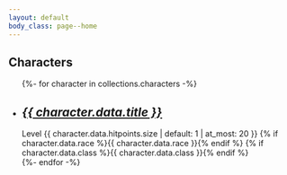 ```yaml
---
layout: default
body_class: page--home
---
```


<h2 class="delta">Characters</h2>

<div class="h-feed" id="characters">
    <ul class="shelf" role="list">
        {%- for character in collections.characters -%}
            <li role="listitem" class="h-entry">
                <div class="h-cite">
                    <h2 class="delta">
                        <a href="{{ character.url }}" class="u-url">
                            <cite class="p-name">{{ character.data.title }}</cite>
                        </a>
                    </h2>
                </div>
                <div>
                    Level {{ character.data.hitpoints.size | default: 1 | at_most: 20 }}
                    {% if character.data.race %}{{ character.data.race }}{% endif %}
                    {% if character.data.class %}{{ character.data.class }}{% endif %}
                </div>
            </li>
        {%- endfor -%}
    </ul>
</div>
